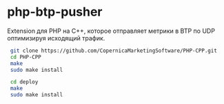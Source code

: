 # php-btp-pusher

 Extension для PHP на C++, которое отправляет метрики в BTP по UDP оптимизируя исходящий трафик.

```bash
 git clone https://github.com/CopernicaMarketingSoftware/PHP-CPP.git
 cd PHP-CPP
 make
 sudo make install

 cd deploy
 make
 sudo make install
```
